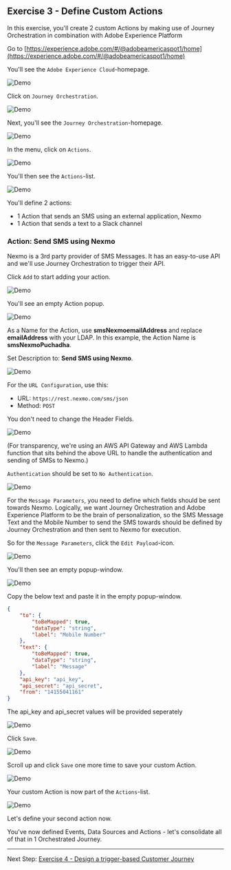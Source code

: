 ## Exercise 3 - Define Custom Actions

In this exercise, you'll create 2 custom Actions by making use of Journey Orchestration in combination with Adobe Experience Platform

Go to [https://experience.adobe.com/#/@adobeamericaspot1/home](https://experience.adobe.com/#/@adobeamericaspot1/home)

You'll see the ``Adobe Experience Cloud``-homepage.

![Demo](./images/aec.png)

Click on ``Journey Orchestration``.
 
![Demo](./images/aecjo.png)

Next, you'll see the ``Journey Orchestration``-homepage.

![Demo](./images/aecjoh.png)

In the menu, click on ``Actions``.

![Demo](./images/menuactions.png)

You'll then see the ``Actions``-list.

![Demo](./images/acthome.png)

You'll define 2 actions:

* 1 Action that sends an SMS using an external application, Nexmo
* 1 Action that sends a text to a Slack channel

### Action: Send SMS using Nexmo

Nexmo is a 3rd party provider of SMS Messages. It has an easy-to-use API and we'll use Journey Orchestration to trigger their API.

Click ``Add`` to start adding your action.

![Demo](./images/add.png)

You'll see an empty Action popup.

![Demo](./images/emptyact.png)

As a Name for the Action, use **smsNexmoemailAddress** and replace **emailAddress** with your LDAP. In this example, the Action Name is **smsNexmoPuchadha**.

Set Description to: **Send SMS using Nexmo**.

![Demo](./images/nexmoname.png)

For the ``URL Configuration``, use this:

* URL: ``https://rest.nexmo.com/sms/json``
* Method: ``POST``

You don't need to change the Header Fields.

![Demo](./images/nexmourl.png)

(For transparency, we're using an AWS API Gateway and AWS Lambda function that sits behind the above URL to handle the authentication and sending of SMSs to Nexmo.)

``Authentication`` should be set to ``No Authentication``.

![Demo](./images/nexmoauth.png)

For the ``Message Parameters``, you need to define which fields should be sent towards Nexmo. Logically, we want Journey Orchestration and Adobe Experience Platform to be the brain of personalization, so the SMS Message Text and the Mobile Number to send the SMS towards should be defined by Journey Orchestration and then sent to Nexmo for execution.

So for the ``Message Parameters``, click the ``Edit Payload``-icon.

![Demo](./images/nexmomsgp.png)

You'll then see an empty popup-window. 

![Demo](./images/nexmomsgpopup.png)

Copy the below text and paste it in the empty popup-window.

```json
{
	"to": {
		"toBeMapped": true,
		"dataType": "string",
		"label": "Mobile Number"
	},
	"text": {
		"toBeMapped": true,
		"dataType": "string",
		"label": "Message"
	},
	"api_key": "api_key",
	"api_secret": "api_secret",
	"from": "14155041161"
}
```

The api_key and api_secret values will be provided seperately


![Demo](./images/nexmomsgpopup1.png)

Click ``Save``.

![Demo](./images/nexmomsgpopup2.png)

Scroll up and click ``Save`` one more time to save your custom Action.

![Demo](./images/nexmomsgpopup3.png)

Your custom Action is now part of the ``Actions``-list.

![Demo](./images/nexmodone.png)

Let's define your second action now.


You've now defined Events, Data Sources and Actions - let's consolidate all of that in 1 Orchestrated Journey.

---

Next Step: [Exercise 4 - Design a trigger-based Customer Journey](./Exercise4-Journey.md)

